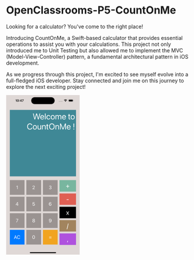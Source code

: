 # OpenClassrooms-P5-CountOnMe

Looking for a calculator? You've come to the right place!

Introducing CountOnMe, a Swift-based calculator that provides essential operations to assist you with your calculations.
This project not only introduced me to Unit Testing but also allowed me to implement the MVC (Model-View-Controller) pattern, a fundamental architectural pattern in iOS development.

As we progress through this project, I'm excited to see myself evolve into a full-fledged iOS developer. Stay connected and join me on this journey to explore the next exciting project!

<img src="https://github.com/MickaeliOS/OpenClassrooms-P5-CountOnMe/blob/master/Divers/CountOnMe.png" width="200">
